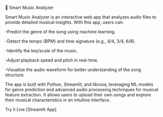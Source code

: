 🎵 Smart Music Analyzer

Smart Music Analyzer is an interactive web app that analyzes audio files to provide detailed musical insights. With this app, users can:

-Predict the genre of the song using machine learning.

-Detect the tempo (BPM) and time signature (e.g., 4/4, 3/4, 6/8).

-Identify the key/scale of the music.

-Adjust playback speed and pitch in real-time.

-Visualize the audio waveform for better understanding of the song structure.

The app is built with Python, Streamlit, and librosa, leveraging ML models for genre prediction and advanced audio processing techniques for musical feature extraction. It allows users to upload their own songs and explore their musical characteristics in an intuitive interface.

 Try it Live
[Streamlit App[](https://smart-music-analyzer-j5cx5wueyeqgq4hswvrsyk.streamlit.app/)]

